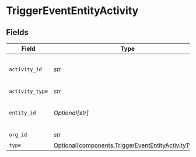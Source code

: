 # TriggerEventEntityActivity


## Fields

| Field                                                                                                        | Type                                                                                                         | Required                                                                                                     | Description                                                                                                  | Example                                                                                                      |
| ------------------------------------------------------------------------------------------------------------ | ------------------------------------------------------------------------------------------------------------ | ------------------------------------------------------------------------------------------------------------ | ------------------------------------------------------------------------------------------------------------ | ------------------------------------------------------------------------------------------------------------ |
| `activity_id`                                                                                                | *str*                                                                                                        | :heavy_check_mark:                                                                                           | N/A                                                                                                          | e3d3ebac-baab-4395-abf4-50b5bf1f8b74                                                                         |
| `activity_type`                                                                                              | *str*                                                                                                        | :heavy_check_mark:                                                                                           | N/A                                                                                                          |                                                                                                              |
| `entity_id`                                                                                                  | *Optional[str]*                                                                                              | :heavy_minus_sign:                                                                                           | N/A                                                                                                          | e3d3ebac-baab-4395-abf4-50b5bf1f8b74                                                                         |
| `org_id`                                                                                                     | *str*                                                                                                        | :heavy_check_mark:                                                                                           | N/A                                                                                                          | 123                                                                                                          |
| `type`                                                                                                       | [Optional[components.TriggerEventEntityActivityType]](../../models/shared/triggerevententityactivitytype.md) | :heavy_minus_sign:                                                                                           | N/A                                                                                                          |                                                                                                              |